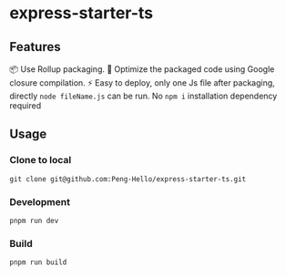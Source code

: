 # express-starter-ts

## Features
📦 Use Rollup packaging.
🚀 Optimize the packaged code using Google closure compilation.
⚡ Easy to deploy, only one Js file after packaging, directly `node fileName.js` can be run. No `npm i` installation dependency required

## Usage
### Clone to local
```shell
git clone git@github.com:Peng-Hello/express-starter-ts.git
```
### Development
```shell
pnpm run dev
```

### Build
```shell
pnpm run build
```